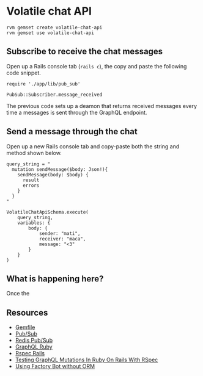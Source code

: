 # Volatile chat API

    rvm gemset create volatile-chat-api
    rvm gemset use volatile-chat-api

## Subscribe to receive the chat messages

Open up a Rails console tab (`rails c`), the copy and paste the following code snippet. 

    require './app/lib/pub_sub'
    
    PubSub::Subscriber.message_received

The previous code sets up a deamon that returns received messages every time a messages is sent through the GraphQL endpoint.  

## Send a message through the chat

Open up a new Rails console tab and copy-paste both the string and method shown below.

    query_string = "
      mutation sendMessage($body: Json!){
        sendMessage(body: $body) {
          result
          errors
        }
      }
    "

    VolatileChatApiSchema.execute(
        query_string,
        variables: {
            body: {
                sender: "mati",
                receiver: "maca",
                message: "<3"
            }
        }
    )

## What is happening here?

Once the 

## Resources

- [Gemfile](https://bundler.io/man/gemfile.5.html)
- [Pub/Sub](https://redis.io/topics/pubsub)
- [Redis Pub/Sub](https://thoughtbot.com/blog/redis-pub-sub-how-does-it-work)
- [GraphQL Ruby](https://graphql-ruby.org/)
- [Rspec Rails](https://github.com/rspec/rspec-rails)
- [Testing GraphQL Mutations In Ruby On Rails With RSpec](https://selleo.com/blog/testing-graphql-mutations-in-ruby-on-rails-with-rspec)
- [Using Factory Bot without ORM](https://thoughtbot.com/blog/tips-for-using-factory-girl-without-an-orm)
